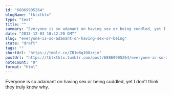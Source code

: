 ```yaml
---
id: "68869905264"
blogName: "tktxtktx"
type: "text"
title: ""
summary: "Everyone is so adamant on having sex or being cuddled, yet I don't think they truly know why."
date: "2013-12-03 10:42:20 GMT"
slug: "everyone-is-so-adamant-on-having-sex-or-being"
state: "draft"
tags: ""
shortUrl: "https://tmblr.co/ZB1w8q108zrjm"
postUrl: "https://tktxtktx.tumblr.com/post/68869905264/everyone-is-so-adamant-on-having-sex-or-being"
noteCount: "0"
format: "html"
---
```


Everyone is so adamant on having sex or being cuddled, yet I don’t think they truly know why.